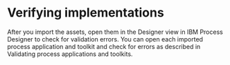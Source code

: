 # Verifying implementations

After you import the assets, open them in the Designer view in IBM Process
Designer to
check for validation errors. You can open each imported process application
and toolkit and check for errors as described in Validating process applications and toolkits.